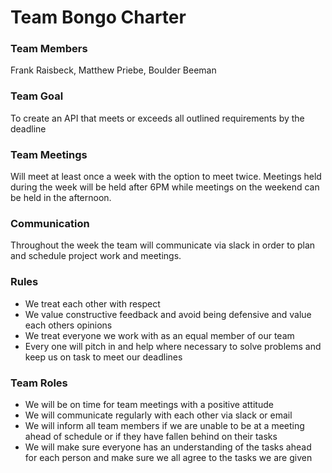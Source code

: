 # Team Bongo Charter

### Team Members
Frank Raisbeck, Matthew Priebe, Boulder Beeman

### Team Goal
To create an API that meets or exceeds all outlined requirements by the deadline

### Team Meetings
Will meet at least once a week with the option to meet twice.
Meetings held during the week will be held after 6PM while meetings on the weekend
can be held in the afternoon. 

### Communication
Throughout the week the team will communicate via slack in order to plan and schedule
project work and meetings. 

### Rules
* We treat each other with respect
* We value constructive feedback and avoid being defensive and value each others opinions
* We treat everyone we work with as an equal member of our team
* Every one will pitch in and help where necessary to solve problems and keep us on task to meet our deadlines

### Team Roles
* We will be on time for team meetings with a positive attitude 
* We will communicate regularly with each other via slack or email 
* We will inform all team members if we are unable to be at a meeting ahead of schedule or if they have fallen behind on their tasks
* We will make sure everyone has an understanding of the tasks ahead for each person and make sure we all agree to the tasks we are given


